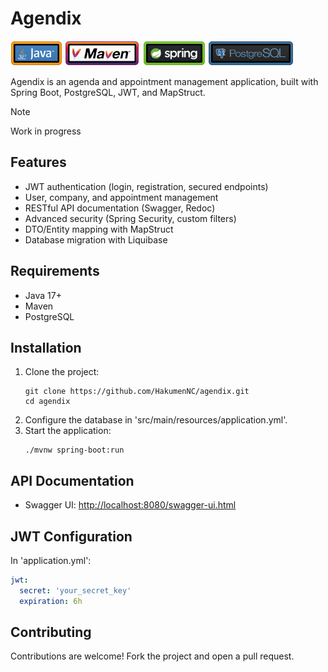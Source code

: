 # Agendix

![Java](https://github.com/HakumenNC/logo-gallery/raw/v0.2.12/img/j/java/rectangle-b-1-40.png)
![Maven](https://github.com/HakumenNC/logo-gallery/raw/v0.2.12/img/m/maven/rectangle-b-1-40.png)
![Spring Boot](https://github.com/HakumenNC/logo-gallery/raw/v0.2.12/img/s/spring/rectangle-b-1-40.png)
![PostgreSQL](https://github.com/HakumenNC/logo-gallery/raw/v0.2.12/img/p/postgresql/rectangle-b-1-40.png)

Agendix is an agenda and appointment management application, built with Spring Boot, PostgreSQL, JWT, and MapStruct.

> [!NOTE]
> Work in progress

## Features

- JWT authentication (login, registration, secured endpoints)
- User, company, and appointment management
- RESTful API documentation (Swagger, Redoc)
- Advanced security (Spring Security, custom filters)
- DTO/Entity mapping with MapStruct
- Database migration with Liquibase

## Requirements

- Java 17+
- Maven
- PostgreSQL

## Installation

1. Clone the project:
   ```
   git clone https://github.com/HakumenNC/agendix.git
   cd agendix
   ```
2. Configure the database in 'src/main/resources/application.yml'.
3. Start the application:
   ```
   ./mvnw spring-boot:run
   ```

## API Documentation

- Swagger UI: [http://localhost:8080/swagger-ui.html](http://localhost:8080/swagger-ui.html)

## JWT Configuration

In 'application.yml':
```yaml
jwt:
  secret: 'your_secret_key'
  expiration: 6h
```

## Contributing

Contributions are welcome! Fork the project and open a pull request.
